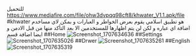  
للتحميل   https://www.mediafire.com/file/ohw3dvpqq98cft8/khwater_V1.1.apk/file
#khwater
هو تطبيق اسلامي يقوم بعرض الخواطر و العبارات و بمكن لاي مساخدم اضافة اي عباره و لكن لن يتم اظهارها للمستخدمين الا بعد التأكد منها من قبل الادمن و ايضا اضافة قسم 
##Home
![Screenshot_1707634636](https://github.com/AllSaleh/kwater/assets/121885161/c8c9adb9-47d6-495e-8c21-0e32f9e43966)
##Settings
![Screenshot_1707635026](https://github.com/AllSaleh/kwater/assets/121885161/396d2161-273f-40d6-bf38-508c173bad7d)
##Drwer
![Screenshot_1707635261](https://github.com/AllSaleh/kwater/assets/121885161/5c0bb3da-527c-4da1-9f32-18dd4f4db435)
##English
![Screenshot_1707635319](https://github.com/AllSaleh/kwater/assets/121885161/3192234f-f448-4842-968b-27e20e4cd380)





